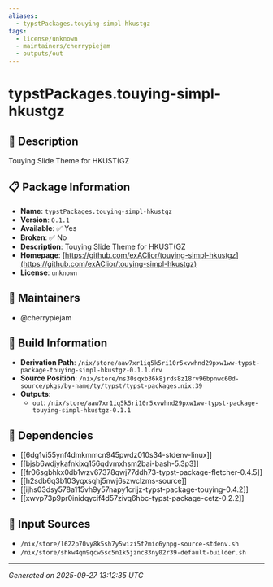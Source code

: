 ```yaml
---
aliases:
  - typstPackages.touying-simpl-hkustgz
tags:
  - license/unknown
  - maintainers/cherrypiejam
  - outputs/out
---
```


# typstPackages.touying-simpl-hkustgz

## 📝 Description

Touying Slide Theme for HKUST(GZ

## 📋 Package Information

- **Name**: `typstPackages.touying-simpl-hkustgz`
- **Version**: `0.1.1`
- **Available**: ✅ Yes
- **Broken**: ✅ No
- **Description**: Touying Slide Theme for HKUST(GZ
- **Homepage**: [https://github.com/exAClior/touying-simpl-hkustgz](https://github.com/exAClior/touying-simpl-hkustgz)
- **License**: `unknown`
## 👥 Maintainers

- @cherrypiejam


## 🔧 Build Information

- **Derivation Path**: `/nix/store/aaw7xr1iq5k5ri10r5xvwhnd29pxw1ww-typst-package-touying-simpl-hkustgz-0.1.1.drv`
- **Source Position**: `/nix/store/ns30sqxb36k8jrds8z18rv96bpnwc60d-source/pkgs/by-name/ty/typst/typst-packages.nix:39`
- **Outputs**:
  - `out`:  `/nix/store/aaw7xr1iq5k5ri10r5xvwhnd29pxw1ww-typst-package-touying-simpl-hkustgz-0.1.1`

## 🔗 Dependencies

- [[6dg1vi55ynf4dmkmmcn945pwdz010s34-stdenv-linux]]
- [[bjsb6wdjykafnkixq156qdvmxhsm2bai-bash-5.3p3]]
- [[fr06sgbhkx0db1wzv67378qwj77ddh73-typst-package-fletcher-0.4.5]]
- [[h2sdb6q3b103yqxsqhj5nwj6szwclzms-source]]
- [[ijhs03dsy578a115vh9y57napy1crijz-typst-package-touying-0.4.2]]
- [[xwvp73p9pr0inidqycif4d57zivq6hbc-typst-package-cetz-0.2.2]]

## 📁 Input Sources

- `/nix/store/l622p70vy8k5sh7y5wizi5f2mic6ynpg-source-stdenv.sh`
- `/nix/store/shkw4qm9qcw5sc5n1k5jznc83ny02r39-default-builder.sh`

---
*Generated on 2025-09-27 13:12:35 UTC*
